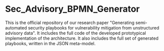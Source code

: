 # Sec_Advisory_BPMN_Generator
This is the official repository of our research paper "Generating semi-automated security playbooks for vulnerability mitigation from unstructured advisory data". It includes the full code of the developed prototypical implementation of the architecture. It also includes the full set of generated playbooks, written in the JSON meta-model.
